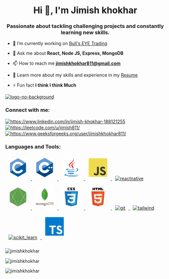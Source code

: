 <h1 align="center">Hi 👋, I'm Jimish khokhar</h1>
<h3 align="center">Passionate about tackling challenging projects and constantly learning new skills.</h3>




- 🔭 I’m currently working on [Bull's EYE Trading](https://github.com/JimishKhokhar/BULLS_EYE_TRADING-Frontend)

- 💬 Ask me about **React, Node JS, Express, MongoDB**

- 📫 How to reach me **jimishkhokhar811@gmail.com**

- 📄 Learn more about my skills and experience in my [Resume](https://drive.google.com/file/d/10LykBPPdrSszSfwAiJc4wP1LFZAyHr-C/view?usp=drive_link)

- ⚡ Fun fact **I think I think Much**

[![logo-no-background](https://github.com/user-attachments/assets/a1eee423-07d9-4b6e-9f2d-45ac4023cade)](https://frontend-bulls-eye-trading.onrender.com/)

<h3 align="left">Connect with me:</h3>
<p align="left">
<a href="https://linkedin.com/in/jimishkhokhar" target="blank"><img align="center" src="https://raw.githubusercontent.com/rahuldkjain/github-profile-readme-generator/master/src/images/icons/Social/linked-in-alt.svg" alt="https://www.linkedin.com/in/jimish-khokhar-188121255" height="30" width="40" /></a>
<a href="https://www.leetcode.com/https://leetcode.com/u/jimish811/" target="blank"><img align="center" src="https://raw.githubusercontent.com/rahuldkjain/github-profile-readme-generator/master/src/images/icons/Social/leet-code.svg" alt="https://leetcode.com/u/jimish811/" height="30" width="40" /></a>
<a href="https://auth.geeksforgeeks.org/user/https://www.geeksforgeeks.org/user/jimishkhokhar811/" target="blank"><img align="center" src="https://raw.githubusercontent.com/rahuldkjain/github-profile-readme-generator/master/src/images/icons/Social/geeks-for-geeks.svg" alt="https://www.geeksforgeeks.org/user/jimishkhokhar811/" height="30" width="40" /></a>
</p>


<h3 align="left">Languages and Tools:</h3>
<p align="left">
  <a href="https://www.cprogramming.com/" target="_blank" rel="noreferrer">
    <img src="https://raw.githubusercontent.com/devicons/devicon/master/icons/c/c-original.svg" alt="c" width="60" height="60" style="margin: 10px;"/>
  </a>
  <a href="https://www.w3schools.com/cpp/" target="_blank" rel="noreferrer">
    <img src="https://raw.githubusercontent.com/devicons/devicon/master/icons/cplusplus/cplusplus-original.svg" alt="cplusplus" width="60" height="60" style="margin: 10px;"/>
  </a>
  <a href="https://www.java.com" target="_blank" rel="noreferrer">
    <img src="https://raw.githubusercontent.com/devicons/devicon/master/icons/java/java-original.svg" alt="java" width="60" height="60" style="margin: 10px;"/>
  </a>
  <a href="https://developer.mozilla.org/en-US/docs/Web/JavaScript" target="_blank" rel="noreferrer">
    <img src="https://raw.githubusercontent.com/devicons/devicon/master/icons/javascript/javascript-original.svg" alt="javascript" width="60" height="60" style="margin: 10px;"/>
  </a>
  <a href="https://reactjs.org/" target="_blank" rel="noreferrer">
    <img src="https://reactnative.dev/img/header_logo.svg" alt="reactnative" width="55" height="55" style="margin: 10px;"/>
  </a>
  <a href="https://nodejs.org" target="_blank" rel="noreferrer">
    <img src="https://raw.githubusercontent.com/devicons/devicon/1119b9f84c0290e0f0b38982099a2bd027a48bf1/icons/nodejs/nodejs-plain.svg" alt="nodejs" width="60" height="60" style="margin: 10px;"/>
  </a>
  <a href="https://www.mongodb.com/" target="_blank" rel="noreferrer">
    <img src="https://raw.githubusercontent.com/devicons/devicon/master/icons/mongodb/mongodb-original-wordmark.svg" alt="mongodb" width="60" height="60" style="margin: 10px;"/>
  </a>





  
  <a href="https://www.w3schools.com/css/" target="_blank" rel="noreferrer">
    <img src="https://raw.githubusercontent.com/devicons/devicon/master/icons/css3/css3-original-wordmark.svg" alt="css3" width="60" height="60" style="margin: 10px;"/>
  </a>
  
  
  <a href="https://www.w3.org/html/" target="_blank" rel="noreferrer">
    <img src="https://raw.githubusercontent.com/devicons/devicon/master/icons/html5/html5-original-wordmark.svg" alt="html5" width="60" height="60" style="margin: 10px;"/>
  </a>

  <a href="https://git-scm.com/" target="_blank" rel="noreferrer">
    <img src="https://www.vectorlogo.zone/logos/git-scm/git-scm-icon.svg" alt="git" width="60" height="60" style="margin: 10px;"/>
  </a>
  <a href="https://tailwindcss.com/" target="_blank" rel="noreferrer">
    <img src="https://www.vectorlogo.zone/logos/tailwindcss/tailwindcss-icon.svg" alt="tailwind" width="60" height="60" style="margin: 10px;"/>
  </a>
 
  
  
  
  
  <a href="https://scikit-learn.org/" target="_blank" rel="noreferrer">
    <img src="https://upload.wikimedia.org/wikipedia/commons/0/05/Scikit_learn_logo_small.svg" alt="scikit_learn" width="60" height="60" style="margin: 10px;"/>
  </a>
  
  <a href="https://www.typescriptlang.org/" target="_blank" rel="noreferrer">
    <img src="https://raw.githubusercontent.com/devicons/devicon/master/icons/typescript/typescript-original.svg" alt="typescript" width="60" height="60" style="margin: 10px;"/>
  </a>
</p>



<p><img align="center" src="https://github-readme-stats.vercel.app/api/top-langs?username=jimishkhokhar&show_icons=true&locale=en&layout=compact" alt="jimishkhokhar" /></p>

<p><img align="center" src="https://github-readme-streak-stats.herokuapp.com/?user=jimishkhokhar&" alt="jimishkhokhar" /></p>
<p align="left"> <img src="https://komarev.com/ghpvc/?username=jimishkhokhar&label=Profile%20views&color=0e75b6&style=flat" alt="jimishkhokhar" /> </p>
